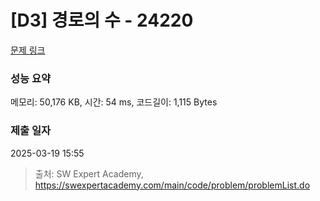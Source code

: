 # [D3] 경로의 수 - 24220 

[문제 링크](https://swexpertacademy.com/main/code/problem/problemDetail.do?contestProbId=AZWsDXh6C8fHBISP) 

### 성능 요약

메모리: 50,176 KB, 시간: 54 ms, 코드길이: 1,115 Bytes

### 제출 일자

2025-03-19 15:55



> 출처: SW Expert Academy, https://swexpertacademy.com/main/code/problem/problemList.do